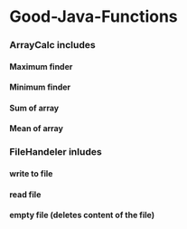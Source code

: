 # Good-Java-Functions

<h3>ArrayCalc includes</h3>
  <h4>Maximum finder</h4>
  <h4>Minimum finder</h4>
  <h4>Sum of array</h4>
  <h4>Mean of array</h4>

<h3>FileHandeler inludes</h3>
  <h4>write to file</h4>
  <h4>read file</h4>
  <h4>empty file (deletes content of the file)</h4>
